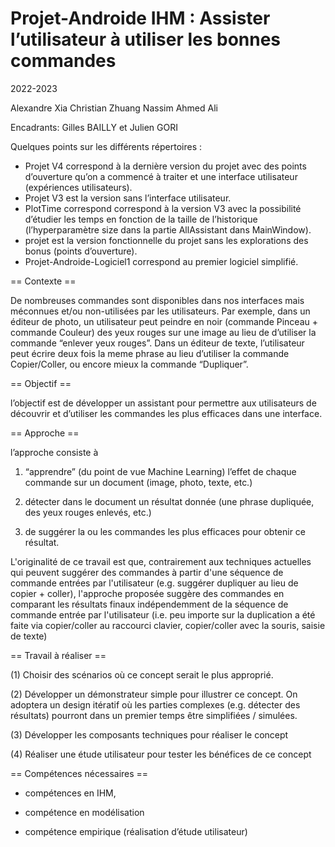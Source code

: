 # Projet-Androide IHM : Assister l’utilisateur à utiliser les bonnes commandes

2022-2023

Alexandre Xia
Christian Zhuang
Nassim Ahmed Ali

Encadrants: 
Gilles BAILLY et Julien GORI

Quelques points sur les différents répertoires :

- Projet V4 correspond à la dernière version du projet avec des points d’ouverture
qu’on a commencé à traiter et une interface utilisateur (expériences utilisateurs).
- Projet V3 est la version sans l’interface utilisateur.
- PlotTime correspond correspond à la version V3 avec la possibilité d’étudier les
temps en fonction de la taille de l’historique (l’hyperparamètre size dans la partie
AllAssistant dans MainWindow).
- projet est la version fonctionnelle du projet sans les explorations des bonus (points
d’ouverture).
- Projet-Androide-Logiciel1 correspond au premier logiciel simplifié.

== Contexte ==

De nombreuses commandes sont disponibles dans nos interfaces mais méconnues et/ou non-utilisées par les utilisateurs. Par exemple, dans un éditeur de photo, un utilisateur peut peindre en noir (commande Pinceau + commande Couleur) des yeux rouges sur une image au lieu de d’utiliser la commande “enlever yeux rouges”. Dans un éditeur de texte, l’utilisateur peut écrire deux fois la meme phrase au lieu d’utiliser la commande Copier/Coller, ou encore mieux la commande “Dupliquer”.

== Objectif ==

l’objectif est de développer un assistant pour permettre aux utilisateurs de découvrir et d’utiliser les commandes les plus efficaces dans une interface.

== Approche ==

l’approche consiste à
1) “apprendre” (du point de vue Machine Learning) l’effet de chaque commande sur un document (image, photo, texte, etc.)

2) détecter dans le document un résultat donnée (une phrase dupliquée, des yeux rouges enlevés, etc.)

3) de suggérer la ou les commandes les plus efficaces pour obtenir ce résultat.

L'originalité de ce travail est que, contrairement aux techniques actuelles qui peuvent suggérer des commandes à partir d'une séquence de commande entrées par l'utilisateur (e.g. suggérer dupliquer au lieu de copier + coller), l'approche proposée suggère des commandes en comparant les résultats finaux indépendemment de la séquence de commande entrée par l'utilisateur (i.e. peu importe sur la duplication a été faite via copier/coller au raccourci clavier, copier/coller avec la souris, saisie de texte)

== Travail à réaliser ==

(1) Choisir des scénarios où ce concept serait le plus approprié.

(2) Développer un démonstrateur simple pour illustrer ce concept. On adoptera un design itératif où les parties complexes (e.g. détecter des résultats) pourront dans un premier temps être simplifiées / simulées.

(3) Développer les composants techniques pour réaliser le concept

(4) Réaliser une étude utilisateur pour tester les bénéfices de ce concept

== Compétences nécessaires ==

- compétences en IHM,

- compétence en modélisation

- compétence empirique (réalisation d’étude utilisateur)



